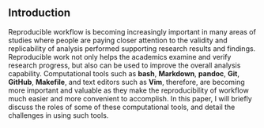 ## Introduction

Reproducible workflow is becoming increasingly important in many areas of studies where people are paying closer attention to the validity and replicability of analysis performed supporting research results and findings. Reproducible work not only helps the academics examine and verify research progress, but also can be used to improve the overall analysis capability. Computational tools such as **bash**, **Markdown**, **pandoc**, **Git**, **GitHub**, **Makefile**, and text editors such as **Vim**, therefore, are becoming more important and valuable as they make the reproducibility of workflow much easier and more convenient to accomplish. In this paper, I will briefly discuss the roles of some of these computational tools, and detail the challenges in using such tools.